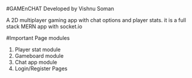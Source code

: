#GAMEnCHAT 
Developed by Vishnu Soman

A 2D multiplayer gaming app with chat options and player stats.
it is a full stack MERN app with socket.io

#Important Page modules

1. Player stat module
2. Gameboard module
3. Chat app module
4. Login/Register Pages

